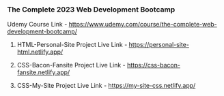 ### The Complete 2023 Web Development Bootcamp 

Udemy Course Link - https://www.udemy.com/course/the-complete-web-development-bootcamp/

1. HTML-Personal-Site Project Live Link - https://personal-site-html.netlify.app/

2. CSS-Bacon-Fansite Project Live Link - https://css-bacon-fansite.netlify.app/

3. CSS-My-Site Project Live Link - https://my-site-css.netlify.app/